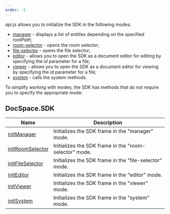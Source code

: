 ```yaml
---
order: -5
---
```


*api.js* allows you to initialize the SDK in the following modes:

- [manager](Manager.md) - displays a list of entities depending on the specified *rootPath*;
- [room-selector](Room%20Selector.md) - opens the room selector;
- [file-selector](File%20Selector.md) - opens the file selector;
- [editor](Editor.md) - allows you to open the SDK as a document editor for editing by specifying the *id* parameter for a file;
- [viewer](Viewer.md) - allows you to open the SDK as a document editor for viewing by specifying the *id* parameter for a file;
- [system](System.md) - calls the system methods.

To simplify working with modes, the SDK has methods that do not require you to specify the appropriate mode:

## DocSpace.SDK

| Name                                                     | Description                                            |
| -------------------------------------------------------- | ------------------------------------------------------ |
| [initManager](../Methods.md#initmanager)           | Initializes the SDK frame in the "manager" mode.       |
| [initRoomSelector](../Methods.md#initroomselector) | Initializes the SDK frame in the "room-selector" mode. |
| [initFileSelector](../Methods.md#initfileselector) | Initializes the SDK frame in the "file-selector" mode. |
| [initEditor](../Methods.md#initeditor)             | Initializes the SDK frame in the "editor" mode.        |
| [initViewer](../Methods.md#initviewer)             | Initializes the SDK frame in the "viewer" mode.        |
| [initSystem](../Methods.md#initsystem)             | Initializes the SDK frame in the "system" mode.        |
